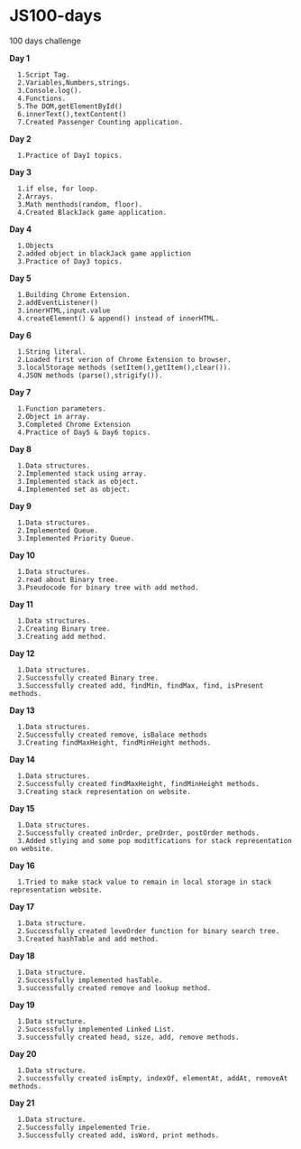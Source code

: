# JS100-days
100 days challenge 

**Day 1**<br>
      
      1.Script Tag.
      2.Variables,Numbers,strings.
      3.Console.log().
      4.Functions.
      5.The DOM,getElementById()
      6.innerText(),textContent()
      7.Created Passenger Counting application.
 
**Day 2**<br>
      
      1.Practice of Day1 topics.
    
**Day 3**<br>
      
      1.if else, for loop.
      2.Arrays.
      3.Math menthods(random, floor).
      4.Created BlackJack game application.
      
 **Day 4**<br>
      
      1.Objects
      2.added object in blackJack game appliction
      3.Practice of Day3 topics.
      
**Day 5**<br>
      
      1.Building Chrome Extension.
      2.addEventListener() 
      3.innerHTML,input.value
      4.createElement() & append() instead of innerHTML.
      
**Day 6**<br>
      
      1.String literal.
      2.Loaded first verion of Chrome Extension to browser.
      3.localStorage methods (setItem(),getItem(),clear()).
      4.JSON methods (parse(),strigify()).
      
**Day 7**<br>
      
      1.Function parameters.
      2.Object in array.
      3.Completed Chrome Extension
      4.Practice of Day5 & Day6 topics.
      
**Day 8**<br>
      
      1.Data structures. 
      2.Implemented stack using array.
      3.Implemented stack as object.
      4.Implemented set as object.
      
**Day 9**<br>
      
      1.Data structures. 
      2.Implemented Queue.
      3.Implemented Priority Queue.
      
**Day 10**<br>
      
      1.Data structures. 
      2.read about Binary tree.
      3.Pseudocode for binary tree with add method.
      
**Day 11**<br>
      
      1.Data structures. 
      2.Creating Binary tree.
      3.Creating add method.
      
**Day 12**<br>
      
      1.Data structures. 
      2.Successfully created Binary tree.
      3.Successfully created add, findMin, findMax, find, isPresent methods.
      
**Day 13**<br>
      
      1.Data structures. 
      2.Successfully created remove, isBalace methods
      3.Creating findMaxHeight, findMinHeight methods.
      
**Day 14**<br>
      
      1.Data structures. 
      2.Successfully created findMaxHeight, findMinHeight methods.
      3.Creating stack representation on website.
      
**Day 15**<br>
      
      1.Data structures. 
      2.Successfully created inOrder, preOrder, postOrder methods.
      3.Added stlying and some pop moditfications for stack representation on website.
      
**Day 16**<br>
      
      1.Tried to make stack value to remain in local storage in stack representation website.
      
**Day 17**<br>
      
      1.Data structure.
      2.Successfully created leveOrder function for binary search tree.
      3.Created hashTable and add method.
      
**Day 18**<br>
      
      1.Data structure.
      2.Successfully implemented hasTable.
      3.successfully created remove and lookup method.
      
**Day 19**<br>
      
      1.Data structure.
      2.Successfully implemented Linked List.
      3.successfully created head, size, add, remove methods.
      
**Day 20**<br>
      
      1.Data structure.
      2.successfully created isEmpty, indexOf, elementAt, addAt, removeAt methods.
      
**Day 21**<br>
      
      1.Data structure.
      2.Successfully impelemented Trie.
      3.Successfully created add, isWord, print methods.





